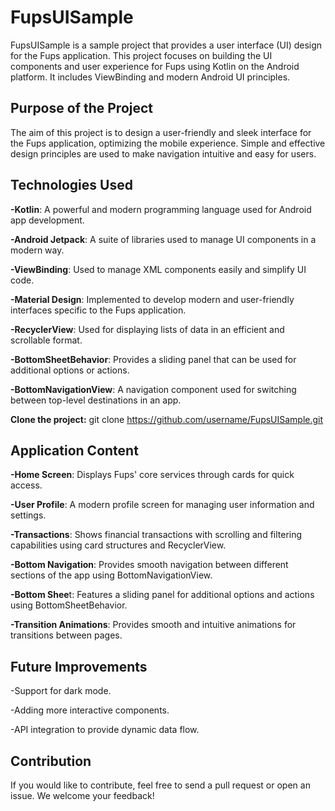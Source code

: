 # FupsUISample
FupsUISample is a sample project that provides a user interface (UI) design for the Fups application. This project focuses on building the UI components and user experience for Fups using Kotlin on the Android platform. It includes ViewBinding and modern Android UI principles.

## Purpose of the Project
The aim of this project is to design a user-friendly and sleek interface for the Fups application, optimizing the mobile experience. Simple and effective design principles are used to make navigation intuitive and easy for users.

## Technologies Used
**-Kotlin**: A powerful and modern programming language used for Android app development.

**-Android Jetpack**: A suite of libraries used to manage UI components in a modern way.

**-ViewBinding**: Used to manage XML components easily and simplify UI code.

**-Material Design**: Implemented to develop modern and user-friendly interfaces specific to the Fups application.

**-RecyclerView**: Used for displaying lists of data in an efficient and scrollable format.

**-BottomSheetBehavior**: Provides a sliding panel that can be used for additional options or actions.

**-BottomNavigationView**: A navigation component used for switching between top-level destinations in an app.


**Clone the project:** git clone https://github.com/username/FupsUISample.git


## Application Content
**-Home Screen**: Displays Fups' core services through cards for quick access.

**-User Profile**: A modern profile screen for managing user information and settings.

**-Transactions**: Shows financial transactions with scrolling and filtering capabilities using card structures and RecyclerView.

**-Bottom Navigation**: Provides smooth navigation between different sections of the app using BottomNavigationView.

**-Bottom Shee**t: Features a sliding panel for additional options and actions using BottomSheetBehavior.

**-Transition Animations**: Provides smooth and intuitive animations for transitions between pages.



## Future Improvements
-Support for dark mode.

-Adding more interactive components.

-API integration to provide dynamic data flow.


## Contribution
If you would like to contribute, feel free to send a pull request or open an issue. We welcome your feedback!
